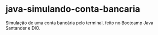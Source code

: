 # java-simulando-conta-bancaria
Simulação de uma conta bancária pelo terminal, feito no Bootcamp Java Santander e DIO.
